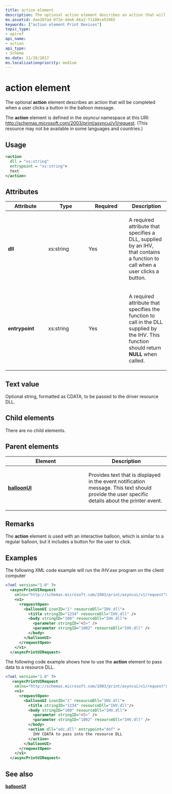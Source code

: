 ```yaml
---
title: action element
description: The optional action element describes an action that will be completed when a user clicks a button in the balloon message.
ms.assetid: dae207ad-072e-4de6-b6a2-f1188ce91065
keywords: ["action element Print Devices"]
topic_type:
- apiref
api_name:
- action
api_type:
- Schema
ms.date: 11/28/2017
ms.localizationpriority: medium
---
```


# action element


The optional **action** element describes an action that will be completed when a user clicks a button in the balloon message.

The **action** element is defined in the *asyncui* namespace at this URI: http://schemas.microsoft.com/2003/print/asyncui/v1/request. (This resource may not be available in some languages and countries.)

Usage
-----

```xml
<action
  dll = "xs:string"
  entrypoint = "xs:string">
  text
</action>
```

Attributes
----------

<table>
<colgroup>
<col width="25%" />
<col width="25%" />
<col width="25%" />
<col width="25%" />
</colgroup>
<thead>
<tr class="header">
<th>Attribute</th>
<th>Type</th>
<th>Required</th>
<th>Description</th>
</tr>
</thead>
<tbody>
<tr class="odd">
<td><p><strong>dll</strong></p></td>
<td><p>xs:string</p></td>
<td><p>Yes</p></td>
<td><p></p>
<p>A required attribute that specifies a DLL, supplied by an IHV, that contains a function to call when a user clicks a button.</p></td>
</tr>
<tr class="even">
<td><p><strong>entrypoint</strong></p></td>
<td><p>xs:string</p></td>
<td><p>Yes</p></td>
<td><p></p>
<p>A required attribute that specifies the function to call in the DLL supplied by the IHV. This function should return <strong>NULL</strong> when called.</p></td>
</tr>
</tbody>
</table>

Text value
----------

Optional string, formatted as CDATA, to be passed to the driver resource DLL.

## Child elements


There are no child elements.

## Parent elements


<table>
<colgroup>
<col width="50%" />
<col width="50%" />
</colgroup>
<thead>
<tr class="header">
<th>Element</th>
<th>Description</th>
</tr>
</thead>
<tbody>
<tr class="odd">
<td><p><a href="balloonui.md" data-raw-source="[&lt;strong&gt;balloonUI&lt;/strong&gt;](balloonui.md)"><strong>balloonUI</strong></a></p></td>
<td><p></p>
<p>Provides text that is displayed in the event notification message. This text should provide the user specific details about the printer event.</p></td>
</tr>
</tbody>
</table>

Remarks
-------

The **action** element is used with an interactive balloon, which is similar to a regular balloon, but it includes a button for the user to click.

Examples
--------

The following XML code example will run the *IHV.exe* program on the client computer

```xml
<?xml version="1.0" ?> 
  <asyncPrintUIRequest
    xmlns="http://schemas.microsoft.com/2003/print/asyncui/v1/request">
    <v1>
      <requestOpen>
        <balloonUI iconID="1" resourceDll="IHV.dll">
          <title stringID="1234" resourceDll="IHV.dll" />
          <body stringID="100" resourceDll="IHV.dll">
            <parameter stringID="<5>" />
            <parameter stringID="1002" resourceDll="IHV.dll" />
          </body>
        </balloonUI>
      </requestOpen>
    </v1>
  </asyncPrintUIRequest>
```

The following code example shows how to use the **action** element to pass data to a resource DLL.

```xml
<?xml version="1.0" ?>
   <asyncPrintUIRequest
    xmlns="http://schemas.microsoft.com/2003/print/asyncui/v1/request">
    <v1>
      <requestOpen>
        <balloonUI iconID="1" resourceDll="IHV.dll">
          <title stringID="1234" resourceDll="IHV.dll"/>
          <body stringID="100" resourceDll="IHV.dll">
            <parameter stringID="<5>" />
            <parameter stringID="1002" resourceDll="IHV.dll" />
          </body>
          <action dll="adc.dll" entrypoint="def" >
            IHV CDATA to pass into the resource DLL
          </action>
        </balloonUI>
      </requestOpen>
    </v1>
  </asyncPrintUIRequest>
```

## See also


[**balloonUI**](balloonui.md)

 

 




